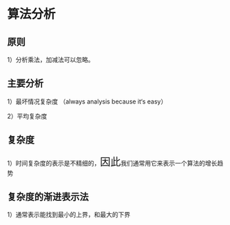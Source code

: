 # 算法分析

## 原则

1）分析乘法，加减法可以忽略。

## 主要分析

1）最坏情况复杂度 （always analysis because it‘s easy）

2）平均复杂度

## 复杂度

1）时间复杂度的表示是不精细的，<font size=5>因此</font>我们通常用它来表示一个算法的增长趋势

## 复杂度的渐进表示法

1）通常表示能找到最小的上界，和最大的下界




